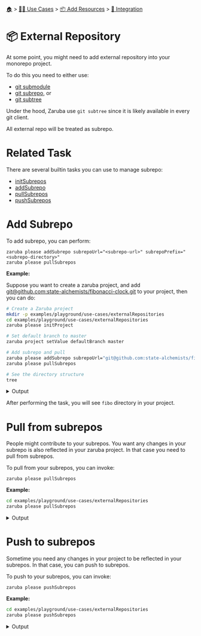 <!--startTocHeader-->
[🏠](../../../README.md) > [👷🏽 Use Cases](../../README.md) > [📦 Add Resources](../README.md) > [🧩 Integration](README.md)
# 📦 External Repository
<!--endTocHeader-->


At some point, you might need to add external repository into your monorepo project.

To do this you need to either use:

* [git submodule](https://git-scm.com/book/en/v2/Git-Tools-Submodules)
* [git subrepo](https://github.com/ingydotnet/git-subrepo), or
* [git subtree](https://www.atlassian.com/git/tutorials/git-subtree)

Under the hood, Zaruba use `git subtree` since it is likely available in every git client.

All external repo will be treated as subrepo.

# Related Task

There are several builtin tasks you can use to manage subrepo:

* [initSubrepos](../../../core-tasks/initSubrepos.md)
* [addSubrepo](../../../core-tasks/addSubrepo.md)
* [pullSubrepos](../../../core-tasks/pullSubrepos.md)
* [pushSubrepos](../../../core-tasks/pushSubrepos.md)


# Add Subrepo

To add subrepo, you can perform:

```
zaruba please addSubrepo subrepoUrl="<subrepo-url>" subrepoPrefix="<subrepo-directory>" 
zaruba please pullSubrepos 

```

__Example:__

Suppose you want to create a zaruba project, and add [git@github.com:state-alchemists/fibonacci-clock.git](https://github.com/state-alchemists/fibonacci-clock) to your project, then you can do:

<!--startCode-->
```bash
# Create a Zaruba project
mkdir -p examples/playground/use-cases/externalRepositories
cd examples/playground/use-cases/externalRepositories
zaruba please initProject

# Set default branch to master
zaruba project setValue defaultBranch master

# Add subrepo and pull
zaruba please addSubrepo subrepoUrl="git@github.com:state-alchemists/fibonacci-clock.git" subrepoPrefix="fibo" 
zaruba please pullSubrepos 

# See the directory structure
tree
```
 
<details>
<summary>Output</summary>
 
```````
💀 🔎 Job Starting...
         Elapsed Time: 1.381µs
         Current Time: 16:52:47
💀 🏁 Run 🚧 'initProject' command on /home/gofrendi/zaruba/docs/examples/playground/use-cases/externalRepositories
💀    🚀 initProject          🚧 Initialized empty Git repository in /home/gofrendi/zaruba/docs/examples/playground/use-cases/externalRepositories/.git/
💀    🚀 initProject          🚧 🎉🎉🎉
💀    🚀 initProject          🚧 Project created
💀 🎉 Successfully running 🚧 'initProject' command
💀 🔎 Job Running...
         Elapsed Time: 116.688792ms
         Current Time: 16:52:47
💀 🎉 🎉🎉🎉🎉🎉🎉🎉🎉🎉🎉🎉
💀 🎉 Job Complete!!! 🎉🎉🎉
💀 🔥 Terminating
💀 🔎 Job Ended...
         Elapsed Time: 421.238284ms
         Current Time: 16:52:47
zaruba please initProject  
💀 🔎 Job Starting...
         Elapsed Time: 1.824µs
         Current Time: 16:52:47
💀 🏁 Run 🔎 'zrbIsProject' command on /home/gofrendi/zaruba/docs/examples/playground/use-cases/externalRepositories
💀    🚀 zrbIsProject         🔎 Current directory is a valid zaruba project
💀 🎉 Successfully running 🔎 'zrbIsProject' command
💀 🏁 Run 🥂 'addSubrepo' command on /home/gofrendi/zaruba/docs/examples/playground/use-cases/externalRepositories
💀    🚀 addSubrepo           🥂 🎉🎉🎉
💀    🚀 addSubrepo           🥂 Subrepo fibo has been added
💀 🎉 Successfully running 🥂 'addSubrepo' command
💀 🔎 Job Running...
         Elapsed Time: 660.031985ms
         Current Time: 16:52:48
💀 🎉 🎉🎉🎉🎉🎉🎉🎉🎉🎉🎉🎉
💀 🎉 Job Complete!!! 🎉🎉🎉
💀 🔥 Terminating
💀 🔎 Job Ended...
         Elapsed Time: 963.510031ms
         Current Time: 16:52:48
zaruba please addSubrepo -e '/home/gofrendi/zaruba/docs/examples/playground/use-cases/externalRepositories/.env' -v 'subrepoUrl=git@github.com:state-alchemists/fibonacci-clock.git' -v 'subrepoPrefix=fibo' -v '/home/gofrendi/zaruba/docs/examples/playground/use-cases/externalRepositories/default.values.yaml'
💀 🔎 Job Starting...
         Elapsed Time: 1.578µs
         Current Time: 16:52:49
💀 🏁 Run 🔎 'zrbIsProject' command on /home/gofrendi/zaruba/docs/examples/playground/use-cases/externalRepositories
💀 🏁 Run 🔍 'zrbIsValidSubrepos' command on /home/gofrendi/zaruba/docs/examples/playground/use-cases/externalRepositories
💀    🚀 zrbIsProject         🔎 Current directory is a valid zaruba project
💀    🚀 zrbIsValidSubrepos   🔍 All Subrepos are valid
💀 🎉 Successfully running 🔎 'zrbIsProject' command
💀 🎉 Successfully running 🔍 'zrbIsValidSubrepos' command
💀 🏁 Run 📦 'initSubrepos' command on /home/gofrendi/zaruba/docs/examples/playground/use-cases/externalRepositories
💀    🚀 initSubrepos         📦 fibo origin is not exist
💀    🚀 initSubrepos         📦 [master (root-commit) bd519e3] 💀 Save works before pulling from git@github.com:state-alchemists/fibonacci-clock.git
💀    🚀 initSubrepos         📦  3 files changed, 125 insertions(+)
💀    🚀 initSubrepos         📦  create mode 100644 .gitignore
💀    🚀 initSubrepos         📦  create mode 100644 default.values.yaml
💀    🚀 initSubrepos         📦  create mode 100644 index.zaruba.yaml
💀    🚀 initSubrepos         📦 git fetch fibo master
💀 🔥 🚀 initSubrepos         📦 warning: no common commits
💀 🔥 🚀 initSubrepos         📦 From github.com:state-alchemists/fibonacci-clock
💀 🔥 🚀 initSubrepos         📦  * branch            master     -> FETCH_HEAD
💀 🔥 🚀 initSubrepos         📦  * [new branch]      master     -> fibo/master
💀 🔥 🚀 initSubrepos         📦 Added dir 'fibo'
💀 🔥 🚀 initSubrepos         📦 From github.com:state-alchemists/fibonacci-clock
💀 🔥 🚀 initSubrepos         📦  * branch            master     -> FETCH_HEAD
💀 🔥 🚀 initSubrepos         📦 From github.com:state-alchemists/fibonacci-clock
💀 🔥 🚀 initSubrepos         📦  * branch            master     -> FETCH_HEAD
💀    🚀 initSubrepos         📦 Already up to date.
💀    🚀 initSubrepos         📦 🎉🎉🎉
💀    🚀 initSubrepos         📦 Subrepos Initialized
💀 🎉 Successfully running 📦 'initSubrepos' command
💀 🏁 Run 🔽 'pullSubrepos' command on /home/gofrendi/zaruba/docs/examples/playground/use-cases/externalRepositories
💀    🚀 pullSubrepos         🔽 On branch master
💀    🚀 pullSubrepos         🔽 nothing to commit, working tree clean
💀 🔥 🚀 pullSubrepos         🔽 From github.com:state-alchemists/fibonacci-clock
💀 🔥 🚀 pullSubrepos         🔽  * branch            master     -> FETCH_HEAD
💀    🚀 pullSubrepos         🔽 Already up to date.
💀    🚀 pullSubrepos         🔽 🎉🎉🎉
💀    🚀 pullSubrepos         🔽 Subrepos pulled
💀 🎉 Successfully running 🔽 'pullSubrepos' command
💀 🔎 Job Running...
         Elapsed Time: 17.367926322s
         Current Time: 16:53:06
💀 🎉 🎉🎉🎉🎉🎉🎉🎉🎉🎉🎉🎉
💀 🎉 Job Complete!!! 🎉🎉🎉
💀 🔥 Terminating
💀 🔎 Job Ended...
         Elapsed Time: 17.672139206s
         Current Time: 16:53:06
zaruba please pullSubrepos -e '/home/gofrendi/zaruba/docs/examples/playground/use-cases/externalRepositories/.env' -v '/home/gofrendi/zaruba/docs/examples/playground/use-cases/externalRepositories/default.values.yaml'
.
├── default.values.yaml
├── fibo
│   ├── Dockerfile
│   ├── README.md
│   ├── bootstrap.unity.css
│   ├── index.css
│   ├── index.html
│   ├── index.js
│   ├── jquery.js
│   ├── sample.env
│   └── start.sh
├── index.zaruba.yaml
└── logs
    └── log.zaruba.csv

2 directories, 12 files
```````
</details>
<!--endCode-->

After performing the task, you will see `fibo` directory in your project.

# Pull from subrepos

People might contribute to your subrepos. You want any changes in your subrepo is also reflected in your zaruba project. In that case you need to pull from subrepos.

To pull from your subrepos, you can invoke:

```
zaruba please pullSubrepos
```

__Example:__

<!--startCode-->
```bash
cd examples/playground/use-cases/externalRepositories
zaruba please pullSubrepos
```
 
<details>
<summary>Output</summary>
 
```````
💀 🔎 Job Starting...
         Elapsed Time: 1.18µs
         Current Time: 16:53:06
💀 🏁 Run 🔎 'zrbIsProject' command on /home/gofrendi/zaruba/docs/examples/playground/use-cases/externalRepositories
💀 🏁 Run 🔍 'zrbIsValidSubrepos' command on /home/gofrendi/zaruba/docs/examples/playground/use-cases/externalRepositories
💀    🚀 zrbIsProject         🔎 Current directory is a valid zaruba project
💀    🚀 zrbIsValidSubrepos   🔍 All Subrepos are valid
💀 🎉 Successfully running 🔎 'zrbIsProject' command
💀 🎉 Successfully running 🔍 'zrbIsValidSubrepos' command
💀 🏁 Run 📦 'initSubrepos' command on /home/gofrendi/zaruba/docs/examples/playground/use-cases/externalRepositories
💀    🚀 initSubrepos         📦 🎉🎉🎉
💀    🚀 initSubrepos         📦 Subrepos Initialized
💀 🎉 Successfully running 📦 'initSubrepos' command
💀 🏁 Run 🔽 'pullSubrepos' command on /home/gofrendi/zaruba/docs/examples/playground/use-cases/externalRepositories
💀    🚀 pullSubrepos         🔽 On branch master
💀    🚀 pullSubrepos         🔽 nothing to commit, working tree clean
💀 🔥 🚀 pullSubrepos         🔽 From github.com:state-alchemists/fibonacci-clock
💀 🔥 🚀 pullSubrepos         🔽  * branch            master     -> FETCH_HEAD
💀    🚀 pullSubrepos         🔽 Already up to date.
💀    🚀 pullSubrepos         🔽 🎉🎉🎉
💀    🚀 pullSubrepos         🔽 Subrepos pulled
💀 🎉 Successfully running 🔽 'pullSubrepos' command
💀 🔎 Job Running...
         Elapsed Time: 4.606860947s
         Current Time: 16:53:11
💀 🎉 🎉🎉🎉🎉🎉🎉🎉🎉🎉🎉🎉
💀 🎉 Job Complete!!! 🎉🎉🎉
💀 🔥 Terminating
💀 🔎 Job Ended...
         Elapsed Time: 4.910981534s
         Current Time: 16:53:11
zaruba please pullSubrepos -e '/home/gofrendi/zaruba/docs/examples/playground/use-cases/externalRepositories/.env' -v '/home/gofrendi/zaruba/docs/examples/playground/use-cases/externalRepositories/default.values.yaml'
```````
</details>
<!--endCode-->

# Push to subrepos

Sometime you need any changes in your project to be reflected in your subrepos. In that case, you can push to subrepos.

To push to your subrepos, you can invoke:

```
zaruba please pushSubrepos
```

__Example:__

<!--startCode-->
```bash
cd examples/playground/use-cases/externalRepositories
zaruba please pushSubrepos
```
 
<details>
<summary>Output</summary>
 
```````
💀 🔎 Job Starting...
         Elapsed Time: 1.904µs
         Current Time: 16:53:12
💀 🏁 Run 🔗 'updateProjectLinks' command on /home/gofrendi/zaruba/docs/examples/playground/use-cases/externalRepositories
💀 🏁 Run 🔍 'zrbIsValidSubrepos' command on /home/gofrendi/zaruba/docs/examples/playground/use-cases/externalRepositories
💀 🏁 Run 🔎 'zrbIsProject' command on /home/gofrendi/zaruba/docs/examples/playground/use-cases/externalRepositories
💀    🚀 updateProjectLinks   🔗 🎉🎉🎉
💀    🚀 updateProjectLinks   🔗 Links updated
💀    🚀 zrbIsValidSubrepos   🔍 All Subrepos are valid
💀    🚀 zrbIsProject         🔎 Current directory is a valid zaruba project
💀 🎉 Successfully running 🔗 'updateProjectLinks' command
💀 🎉 Successfully running 🔎 'zrbIsProject' command
💀 🎉 Successfully running 🔍 'zrbIsValidSubrepos' command
💀 🏁 Run 📦 'initSubrepos' command on /home/gofrendi/zaruba/docs/examples/playground/use-cases/externalRepositories
💀    🚀 initSubrepos         📦 🎉🎉🎉
💀    🚀 initSubrepos         📦 Subrepos Initialized
💀 🎉 Successfully running 📦 'initSubrepos' command
💀 🏁 Run 🔼 'pushSubrepos' command on /home/gofrendi/zaruba/docs/examples/playground/use-cases/externalRepositories
💀    🚀 pushSubrepos         🔼 On branch master
💀    🚀 pushSubrepos         🔼 nothing to commit, working tree clean
💀    🚀 pushSubrepos         🔼 git push using:  fibo master
💀 🔥 🚀 pushSubrepos         🔼 1/3 (0) [0]2/3 (0) [0]3/3 (0) [0]3/3 (1) [1]3/3 (1) [2]Everything up-to-date
💀    🚀 pushSubrepos         🔼 🎉🎉🎉
💀    🚀 pushSubrepos         🔼 Subrepos pushed
💀 🎉 Successfully running 🔼 'pushSubrepos' command
💀 🔎 Job Running...
         Elapsed Time: 4.940841202s
         Current Time: 16:53:17
💀 🎉 🎉🎉🎉🎉🎉🎉🎉🎉🎉🎉🎉
💀 🎉 Job Complete!!! 🎉🎉🎉
💀 🔥 Terminating
💀 🔎 Job Ended...
         Elapsed Time: 5.245137329s
         Current Time: 16:53:17
zaruba please pushSubrepos -e '/home/gofrendi/zaruba/docs/examples/playground/use-cases/externalRepositories/.env' -v '/home/gofrendi/zaruba/docs/examples/playground/use-cases/externalRepositories/default.values.yaml'
```````
</details>
<!--endCode-->


<!--startTocSubTopic-->
<!--endTocSubTopic-->